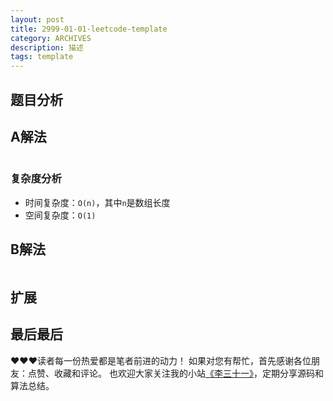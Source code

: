 ```yaml
---
layout: post
title: 2999-01-01-leetcode-template
category: ARCHIVES
description: 描述
tags: template
---
```


## 题目分析

## A解法

```python
```

### 复杂度分析
* 时间复杂度：`O(n)`，其中`n`是数组长度
* 空间复杂度：`O(1)`

## B解法

```python
```

## 扩展


## 最后最后

❤️❤️❤️读者每一份热爱都是笔者前进的动力！
如果对您有帮忙，首先感谢各位朋友：点赞、收藏和评论。
也欢迎大家关注我的小站[《李三十一》](https://raw.githubusercontent.com/yaolipro/yaolipro.github.io/master/assets/image/ThirtyOneLee.jpeg)，定期分享源码和算法总结。
